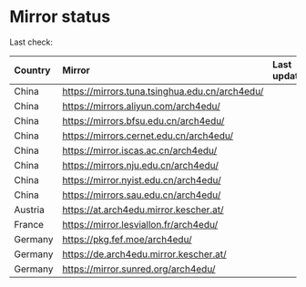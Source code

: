 <script src="./time.js"></script>
# Mirror status
Last check: <script type="text/javascript">localize(1715999396.7194247);</script>

|Country|Mirror|Last update|
|:------|:-----|:----------|
|China|https://mirrors.tuna.tsinghua.edu.cn/arch4edu/|<script type="text/javascript">localize(1715970849);</script>|
|China|https://mirrors.aliyun.com/arch4edu/|<script type="text/javascript">localize(1715970849);</script>|
|China|https://mirrors.bfsu.edu.cn/arch4edu/|<script type="text/javascript">localize(1715970849);</script>|
|China|https://mirrors.cernet.edu.cn/arch4edu/|<script type="text/javascript">localize(1715970849);</script>|
|China|https://mirror.iscas.ac.cn/arch4edu/|<script type="text/javascript">localize(1715970849);</script>|
|China|https://mirrors.nju.edu.cn/arch4edu/|<script type="text/javascript">localize(1715884286);</script>|
|China|https://mirror.nyist.edu.cn/arch4edu/|<script type="text/javascript">localize(1715927622);</script>|
|China|https://mirrors.sau.edu.cn/arch4edu/|<script type="text/javascript">localize(1715970849);</script>|
|Austria|https://at.arch4edu.mirror.kescher.at/|<script type="text/javascript">localize(1715970849);</script>|
|France|https://mirror.lesviallon.fr/arch4edu/|<script type="text/javascript">localize(1715970849);</script>|
|Germany|https://pkg.fef.moe/arch4edu/|<script type="text/javascript">localize(1715970849);</script>|
|Germany|https://de.arch4edu.mirror.kescher.at/|<script type="text/javascript">localize(1715970849);</script>|
|Germany|https://mirror.sunred.org/arch4edu/|<script type="text/javascript">localize(1715970849);</script>|

<script src="./tablefilter/tablefilter.js"></script>
<script src="./table.js"></script>